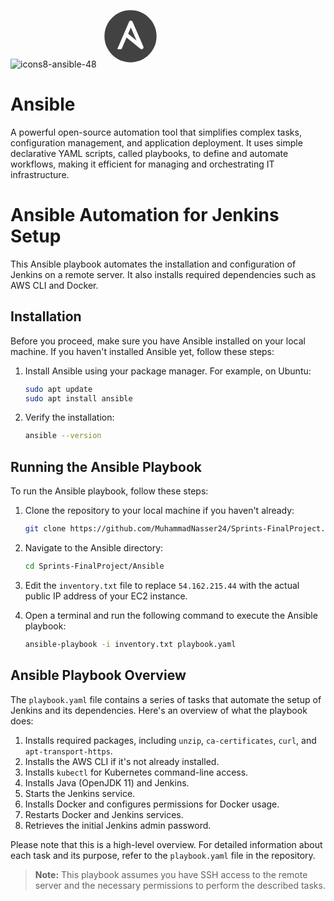 ![icons8-ansible-48](https://github.com/MuhammadNasser24/Sprints-FinalProject/assets/121057828/7b8bad86-e128-440b-825e-b5355197ad45)
<svg xmlns="http://www.w3.org/2000/svg" x="0px" y="0px" width="100" height="100" viewBox="0 0 48 48">
<path fill="#424242" d="M44,24c0,11.045-8.955,20-20,20S4,35.045,4,24S12.955,4,24,4S44,12.955,44,24z"></path><path fill="#fff" d="M24.848,12.125c-0.765-0.327-1.651,0.022-1.976,0.784L14.031,33.5c-0.102,0.236,0.072,0.5,0.329,0.5	h2.226c0.3,0,0.571-0.179,0.689-0.454l3.69-8.595l10.581,8.707C31.823,33.886,32.161,34,32.5,34c0.317,0,0.635-0.101,0.903-0.302	c0.553-0.418,0.749-1.16,0.473-1.796l-8.25-19C25.469,12.539,25.185,12.271,24.848,12.125z M22.198,22.08l2.059-4.796l4.385,10.1	L22.198,22.08z"></path>
</svg>

# Ansible 

A powerful open-source automation tool that simplifies complex tasks, configuration management, and application deployment. It uses simple declarative YAML scripts, called playbooks, to define and automate workflows, making it efficient for managing and orchestrating IT infrastructure.
# Ansible Automation for Jenkins Setup

This Ansible playbook automates the installation and configuration of Jenkins on a remote server. It also installs required dependencies such as AWS CLI and Docker.

## Installation

Before you proceed, make sure you have Ansible installed on your local machine. If you haven't installed Ansible yet, follow these steps:

1. Install Ansible using your package manager. For example, on Ubuntu:

   ```sh
   sudo apt update
   sudo apt install ansible
   ```

2. Verify the installation:

   ```sh
   ansible --version
   ```

## Running the Ansible Playbook

To run the Ansible playbook, follow these steps:

1. Clone the repository to your local machine if you haven't already:

   ```sh
   git clone https://github.com/MuhammadNasser24/Sprints-FinalProject.git
   ```

2. Navigate to the Ansible directory:

   ```sh
   cd Sprints-FinalProject/Ansible
   ```

3. Edit the `inventory.txt` file to replace `54.162.215.44` with the actual public IP address of your EC2 instance.

4. Open a terminal and run the following command to execute the Ansible playbook:

   ```sh
   ansible-playbook -i inventory.txt playbook.yaml
   ```

## Ansible Playbook Overview

The `playbook.yaml` file contains a series of tasks that automate the setup of Jenkins and its dependencies. Here's an overview of what the playbook does:

1. Installs required packages, including `unzip`, `ca-certificates`, `curl`, and `apt-transport-https`.
2. Installs the AWS CLI if it's not already installed.
3. Installs `kubectl` for Kubernetes command-line access.
4. Installs Java (OpenJDK 11) and Jenkins.
5. Starts the Jenkins service.
6. Installs Docker and configures permissions for Docker usage.
7. Restarts Docker and Jenkins services.
8. Retrieves the initial Jenkins admin password.

Please note that this is a high-level overview. For detailed information about each task and its purpose, refer to the `playbook.yaml` file in the repository.

> **Note:** This playbook assumes you have SSH access to the remote server and the necessary permissions to perform the described tasks.
